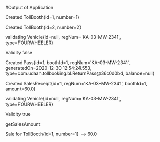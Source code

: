 #Output of Application

Created TollBooth{id=1, number=1}

Created TollBooth{id=2, number=2}

validating Vehicle{id=null, regNum='KA-03-MW-2341', type=FOURWHEELER}

Validity false

Created Pass{id=1, boothId=1, regNum='KA-03-MW-2341', generatedOn=2020-12-30 12:54:24.553, type=com.udaan.tollbooking.bl.ReturnPass@36c0d0bd, balance=null}

Created SalesReceipt{id=1, regNum='KA-03-MW-2341', boothId=1, amount=60.0}

validating Vehicle{id=null, regNum='KA-03-MW-2341', type=FOURWHEELER}

Validity true

getSalesAmount

Sale for TollBooth{id=1, number=1} --> 60.0

